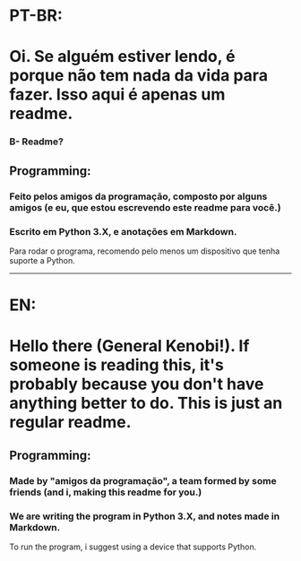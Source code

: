 # PT-BR:
# Oi. Se alguém estiver lendo, é porque não tem nada da vida para fazer. Isso aqui é apenas um readme.

### B- Readme?

## Programming:
### Feito pelos amigos da programação, composto por alguns amigos (e eu, que estou escrevendo este readme para você.)
### Escrito em Python 3.X, e anotações em Markdown.

Para rodar o programa, recomendo pelo menos um dispositivo que tenha suporte a Python.

-------------------------------------------------------------------------

# EN:
# Hello there (General Kenobi!). If someone is reading this, it's probably because you don't have anything better to do. This is just an regular readme.

## Programming:
### Made by "amigos da programação", a team formed by some friends (and i, making this readme for you.)
### We are writing the program in Python 3.X, and notes made in Markdown.

To run the program, i suggest using a device that supports Python.